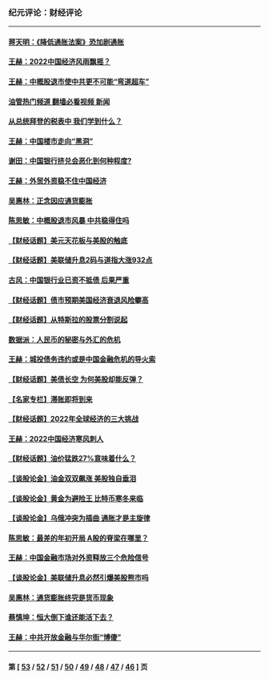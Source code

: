 ### 纪元评论：财经评论
---
#### [蒋天明：《降低通胀法案》恐加剧通胀](../../pages/nsc1026/n13806996.md?09110330) 
#### [王赫：2022中国经济风雨飘摇？](../../pages/nsc1026/n13803207.md?09110330) 
#### [王赫：中概股退市使中共更不可能“弯道超车”](../../pages/nsc1026/n13802858.md?09110330) 
#### [油管热门频道 翻墙必看视频 新闻](ok?09110330)
#### [从总统拜登的税表中 我们学到什么？](../../pages/nsc1026/n13773081.md?09110330) 
#### [王赫：中国楼市走向“黑洞”](../../pages/nsc1026/n13770647.md?09110330) 
#### [谢田：中国银行挤兑会恶化到何种程度?](../../pages/nsc1026/n13766965.md?09110330) 
#### [王赫：外贸外资稳不住中国经济](../../pages/nsc1026/n13753933.md?09110330) 
#### [吴惠林：正念因应通货膨胀](../../pages/nsc1026/n13750350.md?09110330) 
#### [陈思敏：中概股退市风暴 中共稳得住吗](../../pages/nsc1026/n13738978.md?09110330) 
#### [【财经话题】美元天花板与美股的触底](../../pages/nsc1026/n13736495.md?09110330) 
#### [【财经话题】美联储升息2码与道指大涨932点](../../pages/nsc1026/n13727377.md?09110330) 
#### [古风：中国银行业已资不抵债 后果严重](../../pages/nsc1026/n13726111.md?09110330) 
#### [【财经话题】债市预期美国经济衰退风险攀高](../../pages/nsc1026/n13698043.md?09110330) 
#### [【财经话题】从特斯拉的股票分割说起](../../pages/nsc1026/n13679733.md?09110330) 
#### [数据派：人民币的秘密与外汇的危机](../../pages/nsc1026/n13667092.md?09110330) 
#### [王赫：城投债务违约或是中国金融危机的导火索](../../pages/nsc1026/n13665322.md?09110330) 
#### [【财经话题】美债长空 为何美股却能反弹？](../../pages/nsc1026/n13665895.md?09110330) 
#### [【名家专栏】滞胀即将到来](../../pages/nsc1026/n13658171.md?09110330) 
#### [【财经话题】2022年全球经济的三大挑战](../../pages/nsc1026/n13654423.md?09110330) 
#### [王赫：2022中国经济寒风刺人](../../pages/nsc1026/n13651403.md?09110330) 
#### [【财经话题】油价猛跌27%意味着什么？](../../pages/nsc1026/n13648767.md?09110330) 
#### [【谈股论金】油金双双飙涨 美股独自垂泪](../../pages/nsc1026/n13631742.md?09110330) 
#### [【谈股论金】黄金为避险王 比特币寒冬来临](../../pages/nsc1026/n13600406.md?09110330) 
#### [【谈股论金】乌俄冲突为插曲 通胀才是主旋律](../../pages/nsc1026/n13576797.md?09110330) 
#### [陈思敏：最差的年初开局 A股的脊梁在哪里？](../../pages/nsc1026/n13558359.md?09110330) 
#### [王赫：中国金融市场对外资释放三个危险信号](../../pages/nsc1026/n13546389.md?09110330) 
#### [【谈股论金】美联储升息必然引爆美股熊市吗](../../pages/nsc1026/n13519194.md?09110330) 
#### [吴惠林：通货膨胀终究是货币现象](../../pages/nsc1026/n13512979.md?09110330) 
#### [蔡慎坤：恒大倒下谁还能活下去？](../../pages/nsc1026/n13501831.md?09110330) 
#### [王赫：中共开放金融与华尔街“博傻”](../../pages/nsc1026/n13501138.md?09110330) 

---
#### 第 [ [53](./53.md?09110330) / [52](./52.md?09110330) / [51](./51.md?09110330) / [50](./50.md?09110330) / [49](./49.md?09110330) / [48](./48.md?09110330) / [47](./47.md?09110330) / [46](./46.md?09110330) ] 页
